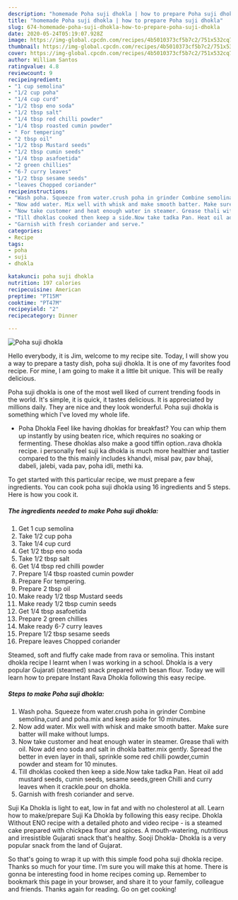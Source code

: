 ```yaml
---
description: "homemade Poha suji dhokla | how to prepare Poha suji dhokla"
title: "homemade Poha suji dhokla | how to prepare Poha suji dhokla"
slug: 674-homemade-poha-suji-dhokla-how-to-prepare-poha-suji-dhokla
date: 2020-05-24T05:19:07.928Z
image: https://img-global.cpcdn.com/recipes/4b5010373cf5b7c2/751x532cq70/poha-suji-dhokla-recipe-main-photo.jpg
thumbnail: https://img-global.cpcdn.com/recipes/4b5010373cf5b7c2/751x532cq70/poha-suji-dhokla-recipe-main-photo.jpg
cover: https://img-global.cpcdn.com/recipes/4b5010373cf5b7c2/751x532cq70/poha-suji-dhokla-recipe-main-photo.jpg
author: William Santos
ratingvalue: 4.8
reviewcount: 9
recipeingredient:
- "1 cup semolina"
- "1/2 cup poha"
- "1/4 cup curd"
- "1/2 tbsp eno soda"
- "1/2 tbsp salt"
- "1/4 tbsp red chilli powder"
- "1/4 tbsp roasted cumin powder"
- " For tempering"
- "2 tbsp oil"
- "1/2 tbsp Mustard seeds"
- "1/2 tbsp cumin seeds"
- "1/4 tbsp asafoetida"
- "2 green chillies"
- "6-7 curry leaves"
- "1/2 tbsp sesame seeds"
- "leaves Chopped coriander"
recipeinstructions:
- "Wash poha. Squeeze from water.crush poha in grinder Combine semolina,curd and poha.mix and keep aside for 10 minutes."
- "Now add water. Mix well with whisk and make smooth batter. Make sure batter will make without lumps."
- "Now take customer and heat enough water in steamer. Grease thali with oil. Now add eno soda and salt in dhokla batter.mix gently. Spread the better in even layer in thali, sprinkle some red chilli powder,cumin powder and steam for 10 minutes."
- "Till dhoklas cooked then keep a side.Now take tadka Pan. Heat oil add mustard seeds, cumin seeds, sesame seeds,green Chilli and curry leaves when it crackle.pour on dhokla."
- "Garnish with fresh coriander and serve."
categories:
- Recipe
tags:
- poha
- suji
- dhokla

katakunci: poha suji dhokla 
nutrition: 197 calories
recipecuisine: American
preptime: "PT15M"
cooktime: "PT47M"
recipeyield: "2"
recipecategory: Dinner

---
```



![Poha suji dhokla](https://img-global.cpcdn.com/recipes/4b5010373cf5b7c2/751x532cq70/poha-suji-dhokla-recipe-main-photo.jpg)

Hello everybody, it is Jim, welcome to my recipe site. Today, I will show you a way to prepare a tasty dish, poha suji dhokla. It is one of my favorites food recipe. For mine, I am going to make it a little bit unique. This will be really delicious.

Poha suji dhokla is one of the most well liked of current trending foods in the world. It's simple, it is quick, it tastes delicious. It is appreciated by millions daily. They are nice and they look wonderful. Poha suji dhokla is something which I've loved my whole life.

- Poha Dhokla Feel like having dhoklas for breakfast? You can whip them up instantly by using beaten rice, which requires no soaking or fermenting. These dhoklas also make a good tiffin option..rava dhokla recipe. i personally feel suji ka dhokla is much more healthier and tastier compared to the this mainly includes khandvi, misal pav, pav bhaji, dabeli, jalebi, vada pav, poha idli, methi ka.


To get started with this particular recipe, we must prepare a few ingredients. You can cook poha suji dhokla using 16 ingredients and 5 steps. Here is how you cook it.

<!--inarticleads1-->

##### The ingredients needed to make Poha suji dhokla:

1. Get 1 cup semolina
1. Take 1/2 cup poha
1. Take 1/4 cup curd
1. Get 1/2 tbsp eno soda
1. Take 1/2 tbsp salt
1. Get 1/4 tbsp red chilli powder
1. Prepare 1/4 tbsp roasted cumin powder
1. Prepare  For tempering.
1. Prepare 2 tbsp oil
1. Make ready 1/2 tbsp Mustard seeds
1. Make ready 1/2 tbsp cumin seeds
1. Get 1/4 tbsp asafoetida
1. Prepare 2 green chillies
1. Make ready 6-7 curry leaves
1. Prepare 1/2 tbsp sesame seeds
1. Prepare leaves Chopped coriander


Steamed, soft and fluffy cake made from rava or semolina. This instant dhokla recipe I learnt when I was working in a school. Dhokla is a very popular Gujarati (steamed) snack prepared with besan flour. Today we will learn how to prepare Instant Rava Dhokla following this easy recipe. 

<!--inarticleads2-->

##### Steps to make Poha suji dhokla:

1. Wash poha. Squeeze from water.crush poha in grinder Combine semolina,curd and poha.mix and keep aside for 10 minutes.
1. Now add water. Mix well with whisk and make smooth batter. Make sure batter will make without lumps.
1. Now take customer and heat enough water in steamer. Grease thali with oil. Now add eno soda and salt in dhokla batter.mix gently. Spread the better in even layer in thali, sprinkle some red chilli powder,cumin powder and steam for 10 minutes.
1. Till dhoklas cooked then keep a side.Now take tadka Pan. Heat oil add mustard seeds, cumin seeds, sesame seeds,green Chilli and curry leaves when it crackle.pour on dhokla.
1. Garnish with fresh coriander and serve.


Suji Ka Dhokla is light to eat, low in fat and with no cholesterol at all. Learn how to make/prepare Suji Ka Dhokla by following this easy recipe. Dhokla Without ENO recipe with a detailed photo and video recipe - is a steamed cake prepared with chickpea flour and spices. A mouth-watering, nutritious and irresistible Gujarati snack that&#39;s healthy. Sooji Dhokla- Dhokla is a very popular snack from the land of Gujarat. 

So that's going to wrap it up with this simple food poha suji dhokla recipe. Thanks so much for your time. I'm sure you will make this at home. There is gonna be interesting food in home recipes coming up. Remember to bookmark this page in your browser, and share it to your family, colleague and friends. Thanks again for reading. Go on get cooking!
